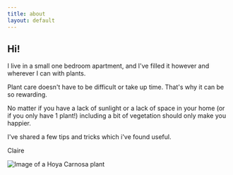 ```yaml
---
title: about
layout: default
---
```



<!-- Text section -->
<section>
    <article>
        <div class="about">
        <div class="text-item">
                <h2>Hi!</h2>
                <p>I live in a small one bedroom apartment, and I've filled it however and wherever I can with plants.</p>
                <p>Plant care doesn't have to be difficult or take up time. That's why it can be so rewarding.</p>
                <p>No matter if you have a lack of sunlight or a lack of space in your home (or if you only have 1 plant!) including a bit of vegetation should only make you happier.</p>
                <p>I've shared a few tips and tricks which i've found useful.</p>
                <p>Claire</p>
            </div>
            <img src="/plog/resources/images/plog/HoyaCarnosa.jpg" alt="Image of a Hoya Carnosa plant">
        </div>
    </article>
</section>